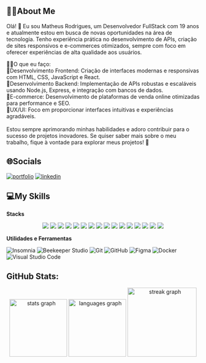## 👨‍💻About Me
Olá! 👋 Eu sou Matheus Rodrigues, um Desenvolvedor FullStack com 19 anos e atualmente estou em busca de novas oportunidades na área de tecnologia. Tenho experiência prática no desenvolvimento de APIs, criação de sites responsivos e e-commerces otimizados, sempre com foco em oferecer experiências de alta qualidade aos usuários.

🐱‍👤O que eu faço:<br>
📌Desenvolvimento Frontend: Criação de interfaces modernas e responsivas com HTML, CSS, JavaScript e React.<br>
📌Desenvolvimento Backend: Implementação de APIs robustas e escaláveis usando Node.js, Express, e integração com bancos de dados.<br>
📌E-commerce: Desenvolvimento de plataformas de venda online otimizadas para performance e SEO.<br>
📌UX/UI: Foco em proporcionar interfaces intuitivas e experiências agradáveis.<br><br>
Estou sempre aprimorando minhas habilidades e adoro contribuir para o sucesso de projetos inovadores. Se quiser saber mais sobre o meu trabalho, fique à vontade para explorar meus projetos! 🚀<br>

## 🌐Socials
[![portfolio](https://img.shields.io/badge/my_portfolio-000?style=for-the-badge&logo=ko-fi&logoColor=white)](https://portfolio-matheussilveira.vercel.app)
[![linkedin](https://img.shields.io/badge/linkedin-0A66C2?style=for-the-badge&logo=linkedin&logoColor=white)](https://www.linkedin.com/in/matheus-rodrigues-da-silveira/)

## 💻My Skills

**Stacks**

<div align="center">
  <img src="https://img.shields.io/badge/-Node.js-333333?style=flat&logo=node.js" />
  <img src="https://img.shields.io/badge/-Express.js-333333?style=flat&logo=express" />
  <img src="https://img.shields.io/badge/-JavaScript-333333?style=flat&logo=javascript" />
  <img src="https://img.shields.io/badge/-TypeScript-333333?style=flat&logo=typescript" />
  <img src="https://img.shields.io/badge/-React-333333?style=flat&logo=react" />
  <img src="https://img.shields.io/badge/-Next.js-333333?style=flat&logo=next.js" />
  <img src="https://img.shields.io/badge/SQL-333333?style=flat&logo=sql" />
  <img src="https://img.shields.io/badge/-PostgreSQL-333333?style=flat&logo=postgresql" />
  <img src="https://img.shields.io/badge/-Prisma-333333?style=flat&logo=prisma" />
  <img src="https://img.shields.io/badge/-TypeORM-333333?style=flat&logo=typeorm" />
  <img src="https://img.shields.io/badge/-Drizzle%20ORM-333333?style=flat&logo=drizzle" />
  <img src="https://img.shields.io/badge/-Redis-333333?style=flat&logo=redis" />
  <img src="https://img.shields.io/badge/-Zod-333333?style=flat&logo=zod" />
  <img src="https://img.shields.io/badge/-HTML-333333?style=flat&logo=HTML5" />
  <img src="https://img.shields.io/badge/-CSS-333333?style=flat&logo=CSS3&logoColor=1572B6" />
  <img src="https://img.shields.io/badge/-Tailwind%20CSS-333333?style=flat&logo=tailwind-css" />
</div>



**Utilidades e Ferramentas**

![Insomnia](https://img.shields.io/badge/-Insomnia-333333?style=flat&logo=insomnia)
![Beekeeper Studio](https://img.shields.io/badge/-Beekeeper%20Studio-333333?style=flat&logo=beekeeper&logoColor=F2C230)
![Git](https://img.shields.io/badge/-Git-333333?style=flat&logo=git)
![GitHub](https://img.shields.io/badge/-GitHub-333333?style=flat&logo=github)
![Figma](https://img.shields.io/badge/-Figma-333333?style=flat&logo=figma&logoColor=007ACC)
![Docker](https://img.shields.io/badge/-Docker-333333?style=flat&logo=docker)
![Visual Studio Code](https://img.shields.io/badge/-Visual%20Studio%20Code-333333?style=flat&logo=visualstudiocode&logoColor=007ACC)

## GitHub Stats:
<div align="center">
  <img src="https://github-readme-stats.vercel.app/api?username=MatheusRodriguesdaSilveira&hide_title=false&hide_rank=false&show_icons=true&include_all_commits=true&count_private=true&disable_animations=false&theme=github_dark&locale=en&hide_border=true&order=1" height="150" alt="stats graph"  />
  <img src="https://github-readme-stats.vercel.app/api/top-langs?username=MatheusRodriguesdaSilveira&locale=en&hide_title=false&layout=compact&card_width=320&langs_count=5&theme=github_dark&hide_border=true&order=2" height="150" alt="languages graph"  />
  <img src="https://streak-stats.demolab.com?user=MatheusRodriguesdaSilveira&locale=en&mode=weekly&theme=github_dark&hide_border=true&border_radius=1&order=3" height="180" alt="streak graph"  />
</div>

###

<!-- Proudly created with GPRM ( https://gprm.itsvg.in ) -->
